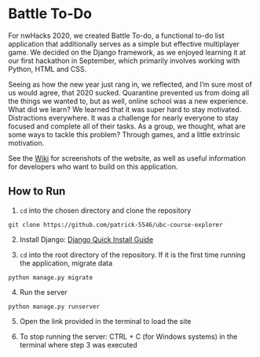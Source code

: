 # Battle To-Do
For nwHacks 2020, we created Battle To-do, a functional to-do list application that additionally serves as a simple but effective multiplayer game. We decided on the Django framework, as we enjoyed learning it at our first hackathon in September, which primarily involves working with Python, HTML and CSS.

Seeing as how the new year just rang in, we reflected, and I’m sure most of us would agree, that 2020 sucked. Quarantine prevented us from doing all the things we wanted to, but as well, online school was a new experience. What did we learn? We learned that it was super hard to stay motivated. Distractions everywhere. It was a challenge for nearly everyone to stay focused and complete all of their tasks. As a group, we thought, what are some ways to tackle this problem? Through games, and a little extrinsic motivation.

See the [Wiki](https://github.com/patrick-5546/battle-todo/wiki) for screenshots of the website, as well as useful information for developers who want to build on this application.

## How to Run
1. `cd` into the chosen directory and clone the repository
```
git clone https://github.com/patrick-5546/ubc-course-explorer
```
2. Install Django: [Django Quick Install Guide](https://docs.djangoproject.com/en/3.1/intro/install/)

3. `cd` into the root directory of the repository. If it is the first time running the application, migrate data
```
python manage.py migrate
```
4. Run the server
```
python manage.py runserver
```
5. Open the link provided in the terminal to load the site

6. To stop running the server: CTRL + C (for Windows systems) in the terminal where step 3 was executed

